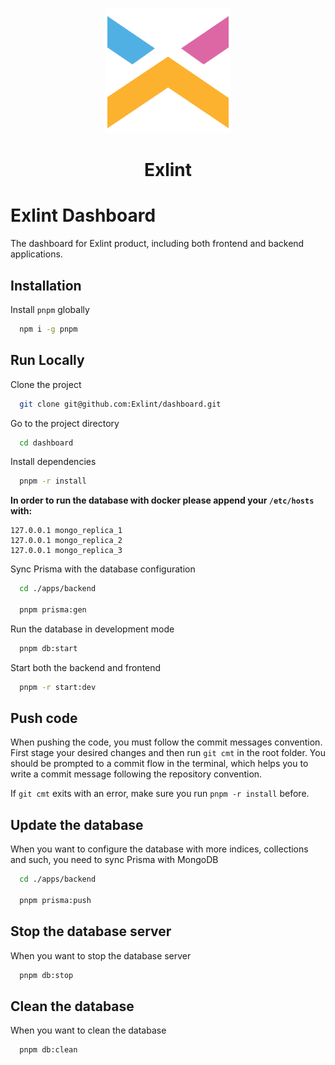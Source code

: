 <p align="center"><img src="assets/brand.png" height="200" width="200"/></p>

<h1 align="center">Exlint</h1>

# Exlint Dashboard

The dashboard for Exlint product, including both frontend and backend applications.

## Installation

Install `pnpm` globally

```bash
  npm i -g pnpm
```

## Run Locally

Clone the project

```bash
  git clone git@github.com:Exlint/dashboard.git
```

Go to the project directory

```bash
  cd dashboard
```

Install dependencies

```bash
  pnpm -r install
```

**In order to run the database with docker please append your `/etc/hosts` with:**

```
127.0.0.1 mongo_replica_1
127.0.0.1 mongo_replica_2
127.0.0.1 mongo_replica_3
```

Sync Prisma with the database configuration

```bash
  cd ./apps/backend

  pnpm prisma:gen
```

Run the database in development mode

```bash
  pnpm db:start
```

Start both the backend and frontend

```bash
  pnpm -r start:dev
```

## Push code

When pushing the code, you must follow the commit messages convention.
First stage your desired changes and then run `git cmt` in the root folder.
You should be prompted to a commit flow in the terminal, which helps you to write a commit message following the repository convention.

If `git cmt` exits with an error, make sure you run `pnpm -r install` before.

## Update the database

When you want to configure the database with more indices, collections and such, you need to sync Prisma with MongoDB

```bash
  cd ./apps/backend

  pnpm prisma:push
```

## Stop the database server

When you want to stop the database server

```bash
  pnpm db:stop
```

## Clean the database

When you want to clean the database

```bash
  pnpm db:clean
```
